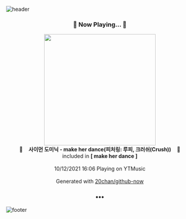 ![header](https://capsule-render.vercel.app/api?type=wave&height=170&section=header&text=Hi.%20I'm%20SHIFT&fontColor=090707&fontAlignX=45&fontAlignY=65&fontSize=100)

<h3 align="center">🎵 Now Playing... 🎵</h3>
<p align="center">
  <a href="https://music.youtube.com/watch?v=EJbNjqNzHb4">
    <img width="300" src="https://lh3.googleusercontent.com/DvGaJGySGvtm9Wprxhgmv_zHYNCcj9eu5WPEHcWlxqCJfXiuRkQ3ujDiZCzYi8pWFkB1BnlzsN_2zr8hIQ">
  </a>
  <br>
  🎵&nbsp&nbsp&nbsp <b>사이먼 도미닉 - make her dance(피처링: 루피, 크러쉬(Crush))</b> &nbsp&nbsp&nbsp🎵
  <br>
  included in <b>[ make her dance ]</b>
  
  <br />
  <br />
  10/12/2021 16:06 Playing on YTMusic
  <br />
  <br />
  Generated with <a href="https://github.com/20chan/github-now">20chan/github-now</a>
</p>

<h3 align="center">•••</h3>

![footer](https://capsule-render.vercel.app/api?type=wave&height=150&section=footer)
